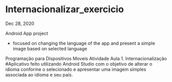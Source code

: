 # Internacionalizar_exercicio
Dec 28, 2020

Android App project
- focused on changing the language of the app and present a simple image based on selected language

Programação para Dispositivos Moveis
Atividade Aula 1.
Internacionalização
#Aplicativo feito utilizando Android Studio com o objetivo de alterar o idioma conforme o selecionado e apresentar uma imagem simples associada ao idioma e seu país.
